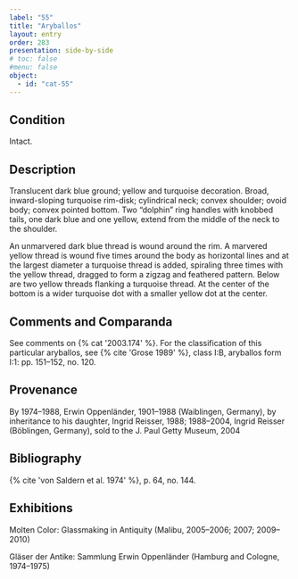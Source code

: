 ```yaml
---
label: "55"
title: "Aryballos"
layout: entry
order: 283
presentation: side-by-side
# toc: false
#menu: false 
object:
  - id: "cat-55"
---
```


## Condition

Intact.

## Description

Translucent dark blue ground; yellow and turquoise decoration. Broad, inward-sloping turquoise rim-disk; cylindrical neck; convex shoulder; ovoid body; convex pointed bottom. Two “dolphin” ring handles with knobbed tails, one dark blue and one yellow, extend from the middle of the neck to the shoulder.

An unmarvered dark blue thread is wound around the rim. A marvered yellow thread is wound five times around the body as horizontal lines and at the largest diameter a turquoise thread is added, spiraling three times with the yellow thread, dragged to form a zigzag and feathered pattern. Below are two yellow threads flanking a turquoise thread. At the center of the bottom is a wider turquoise dot with a smaller yellow dot at the center.

## Comments and Comparanda

See comments on {% cat '2003.174' %}. For the classification of this particular aryballos, see {% cite 'Grose 1989' %}, class I:B, aryballos form I:1: pp. 151–152, no. 120.

## Provenance

By 1974–1988, Erwin Oppenländer, 1901–1988 (Waiblingen, Germany), by inheritance to his daughter, Ingrid Reisser, 1988; 1988–2004, Ingrid Reisser (Böblingen, Germany), sold to the J. Paul Getty Museum, 2004

## Bibliography

{% cite 'von Saldern et al. 1974' %}, p. 64, no. 144.

## Exhibitions

Molten Color: Glassmaking in Antiquity (Malibu, 2005–2006; 2007; 2009–2010)

Gläser der Antike: Sammlung Erwin Oppenländer (Hamburg and Cologne, 1974–1975)